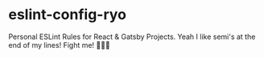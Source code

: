 # eslint-config-ryo
Personal ESLint Rules for React &amp; Gatsby Projects.  Yeah I like semi's at the end of my lines! Fight me! 🤜💥🤛
